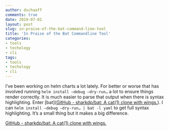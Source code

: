 ```yaml
---
author: dschaaff
comments: true
date: 2019-07-01
layout: post
slug: in-praise-of-the-bat-command-line-tool
title: 'In Praise of the Bat Commandline Tool'
categories:
- tools
- techology
- cli
tags:
- tools
- techology
- cli
---
```


I’ve been working on helm charts a lot lately. For better or worse that has involved running `helm install —debug —dry-run…` a lot to ensure things render correctly. It is much easier to parse that output when there is syntax highlighting. Enter [bat]([GitHub - sharkdp/bat: A cat(1) clone with wings.](https://github.com/sharkdp/bat)). I can `helm install —debug —dry-run… | bat -l yaml` to get full syntax highlighting.  It’s a small thing but it makes a big difference.

[GitHub - sharkdp/bat: A cat(1) clone with wings.](https://github.com/sharkdp/bat)
